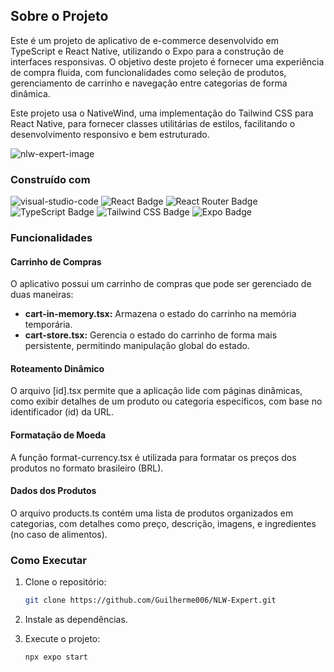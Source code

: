 ## Sobre o Projeto

Este é um projeto de aplicativo de e-commerce desenvolvido em TypeScript e React Native, utilizando o Expo para a construção de interfaces responsivas. O objetivo deste projeto é fornecer uma experiência de compra fluida, com funcionalidades como seleção de produtos, gerenciamento de carrinho e navegação entre categorias de forma dinâmica.

Este projeto usa o NativeWind, uma implementação do Tailwind CSS para React Native, para fornecer classes utilitárias de estilos, facilitando o desenvolvimento responsivo e bem estruturado.

![nlw-expert-image]

### Construído com

![visual-studio-code]
![React Badge]
![React Router Badge]
![TypeScript Badge]
![Tailwind CSS Badge]
![Expo Badge]

### Funcionalidades

#### Carrinho de Compras

O aplicativo possui um carrinho de compras que pode ser gerenciado de duas maneiras:

- **cart-in-memory.tsx:** Armazena o estado do carrinho na memória temporária.
- **cart-store.tsx:** Gerencia o estado do carrinho de forma mais persistente, permitindo manipulação global do estado.

#### Roteamento Dinâmico

O arquivo [id].tsx permite que a aplicação lide com páginas dinâmicas, como exibir detalhes de um produto ou categoria específicos, com base no identificador (id) da URL.

#### Formatação de Moeda

A função format-currency.tsx é utilizada para formatar os preços dos produtos no formato brasileiro (BRL).

#### Dados dos Produtos

O arquivo products.ts contém uma lista de produtos organizados em categorias, com detalhes como preço, descrição, imagens, e ingredientes (no caso de alimentos).

### Como Executar

1. Clone o repositório:

   ```sh
   git clone https://github.com/Guilherme006/NLW-Expert.git
   ```

2. Instale as dependências.

3. Execute o projeto:

   ```sh
   npx expo start
   ```


<!-- Badges -->
[visual-studio-code]: https://img.shields.io/badge/Visual%20Studio%20Code-007ACC?logo=visualstudiocode&logoColor=fff&style=for-the-badge
[React Badge]: https://img.shields.io/badge/React-61DAFB?logo=react&logoColor=fff&style=for-the-badge
[React Router Badge]: https://img.shields.io/badge/React%20Router-CA4245?logo=reactrouter&logoColor=fff&style=for-the-badge
[TypeScript Badge]: https://img.shields.io/badge/TypeScript-3178C6?logo=typescript&logoColor=fff&style=for-the-badge
[Tailwind CSS Badge]: https://img.shields.io/badge/Tailwind%20CSS-06B6D4?logo=tailwindcss&logoColor=fff&style=for-the-badge
[Expo Badge]: https://img.shields.io/badge/Expo-000020?logo=expo&logoColor=fff&style=for-the-badge

<!-- Images -->
[nlw-expert-image]: /assets.NLW-expert.png
